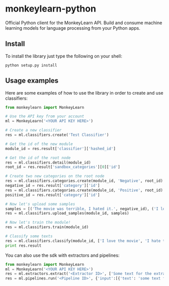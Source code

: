 # monkeylearn-python
Official Python client for the MonkeyLearn API. Build and consume machine learning models for language processing from your Python apps.

Install
-------

To install the library just type the following on your shell:

    python setup.py install

Usage examples
--------------

Here are some examples of how to use the library in order to create and use classifiers:
```python
from monkeylearn import MonkeyLearn

# Use the API key from your account
ml = MonkeyLearn('<YOUR API KEY HERE>')

# Create a new classifier
res = ml.classifiers.create('Test Classifier')

# Get the id of the new module
module_id = res.result['classifier']['hashed_id']

# Get the id of the root node
res = ml.classifiers.detail(module_id)
root_id = res.result['sandbox_categories'][0]['id']

# Create two new categories on the root node
res = ml.classifiers.categories.create(module_id, 'Negative', root_id)
negative_id = res.result['category']['id']
res = ml.classifiers.categories.create(module_id, 'Positive', root_id)
positive_id = res.result['category']['id']

# Now let's upload some samples
samples = [('The movie was terrible, I hated it.', negative_id), ('I love this movie, I want to watch it again!', positive_id)]
res = ml.classifiers.upload_samples(module_id, samples)

# Now let's train the module!
res = ml.classifiers.train(module_id)

# Classify some texts
res = ml.classifiers.classify(module_id, ['I love the movie', 'I hate the movie'], sandbox=True)
print res.result
```
    
You can also use the sdk with extractors and pipelines:
    
```python
from monkeylearn import MonkeyLearn
ml = MonkeyLearn('<YOUR API KEY HERE>')
res = ml.extractors.extract('<Extractor ID>', ['Some text for the extractor.'])
res = ml.pipelines.run('<Pipeline ID>', {'input':[{'text': 'some text for the pipeline.'}]}, sandbox=False)
```
